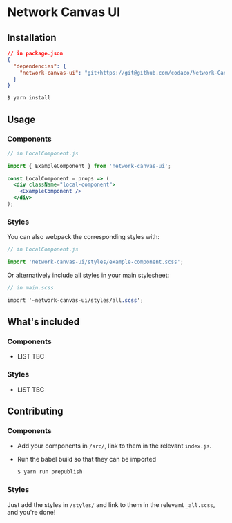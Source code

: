 # Network Canvas UI

## Installation

```json
// in package.json
{
  "dependencies": {
    "network-canvas-ui": "git+https://git@github.com/codaco/Network-Canvas-UI.git"
  }
}
```

```sh
$ yarn install
```

## Usage

### Components

```jsx
// in LocalComponent.js

import { ExampleComponent } from 'network-canvas-ui';

const LocalComponent = props => (
  <div className="local-component">
    <ExampleComponent />
  </div>
);
```

### Styles

You can also webpack the corresponding styles with:

```js
// in LocalComponent.js

import 'network-canvas-ui/styles/example-component.scss';
```

Or alternatively include all styles in your main stylesheet:

```scss
// in main.scss

import '~network-canvas-ui/styles/all.scss';
```

## What's included

### Components

- LIST TBC

### Styles

- LIST TBC

## Contributing

### Components

- Add your components in `/src/`, link to them in the relevant `index.js`.
- Run the babel build so that they can be imported

  ```sh
  $ yarn run prepublish
  ````

### Styles

Just add the styles in `/styles/` and link to them in the relevant `_all.scss`, and you're done!
